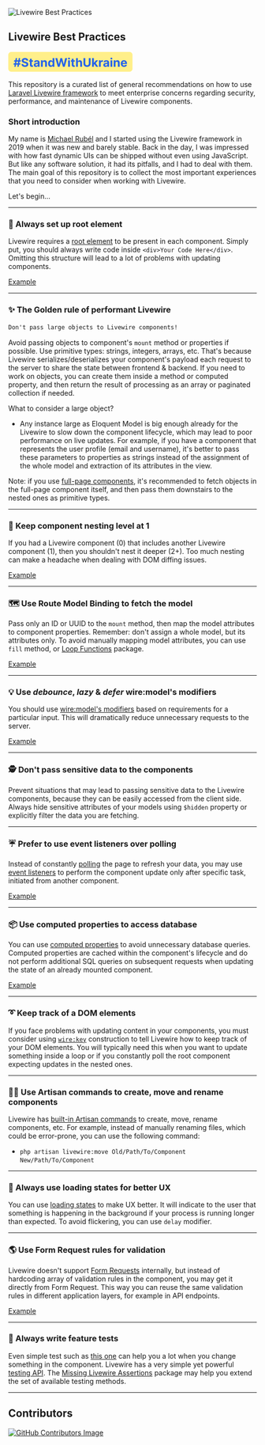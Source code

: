 ![Livewire Best Practices](https://avatars.githubusercontent.com/u/51960834?s=100&v=4)

## Livewire Best Practices
[![StandWithUkraine](https://raw.githubusercontent.com/vshymanskyy/StandWithUkraine/main/badges/StandWithUkraine.svg)](https://github.com/vshymanskyy/StandWithUkraine/blob/main/docs/README.md)

This repository is a curated list of general recommendations on how to use [Laravel Livewire framework](https://github.com/livewire/livewire) to meet enterprise concerns regarding security, performance, and maintenance of Livewire components.

### Short introduction
My name is [Michael Rubél](https://github.com/michael-rubel) and I started using the Livewire framework in 2019 when it was new and barely stable. Back in the day, I was impressed with how fast dynamic UIs can be shipped without even using JavaScript. But like any software solution, it had its pitfalls, and I had to deal with them. The main goal of this repository is to collect the most important experiences that you need to consider when working with Livewire.

Let's begin...

---
### 🌳 Always set up root element
Livewire requires a [root element](https://laravel-livewire.com/docs/2.x/troubleshooting#root-element-issues) to be present in each component. Simply put, you should always write code inside `<div>Your Code Here</div>`. Omitting this structure will lead to a lot of problems with updating components.

[Example](https://github.com/michael-rubel/livewire-best-practices/blob/main/Examples/root-element.md)

---
### ✨ The Golden rule of performant Livewire
```html
Don't pass large objects to Livewire components!
```

Avoid passing objects to component's `mount` method or properties if possible. Use primitive types: strings, integers, arrays, etc. That's because Livewire serializes/deserializes your component's payload each request to the server to share the state between frontend & backend. If you need to work on objects, you can create them inside a method or computed property, and then return the result of processing as an array or paginated collection if needed.

What to consider a large object?
- Any instance large as Eloquent Model is big enough already for the Livewire to slow down the component lifecycle, which may lead to poor performance on live updates. For example, if you have a component that represents the user profile (email and username), it's better to pass these parameters to properties as strings instead of the assignment of the whole model and extraction of its attributes in the view.

Note: if you use [full-page components](https://laravel-livewire.com/docs/2.x/rendering-components#page-components), it's recommended to fetch objects in the full-page component itself, and then pass them downstairs to the nested ones as primitive types.

---
### 🧵 Keep component nesting level at 1
If you had a Livewire component (0) that includes another Livewire component (1), then you shouldn't nest it deeper (2+). Too much nesting can make a headache when dealing with DOM diffing issues.

[Example](https://github.com/michael-rubel/livewire-best-practices/blob/main/Examples/nesting-level.md)

---
### 🗺️ Use Route Model Binding to fetch the model
Pass only an ID or UUID to the `mount` method, then map the model attributes to component properties. Remember: don't assign a whole model, but its attributes only. To avoid manually mapping model attributes, you can use `fill` method, or [Loop Functions](https://github.com/michael-rubel/laravel-loop-functions#assign-eloquent-model-attributes-to-class-properties) package.

[Example](https://github.com/michael-rubel/livewire-best-practices/blob/main/Examples/route-model-binding.md)

---
### 💡 Use *debounce*, *lazy* & *defer* wire:model's modifiers
You should use [wire:model's modifiers](https://laravel-livewire.com/docs/2.x/properties#debouncing-input) based on requirements for a particular input. This will dramatically reduce unnecessary requests to the server.

[Example](https://github.com/michael-rubel/livewire-best-practices/blob/main/Examples/wire-model-modifiers.md)

---
### 🕵️ Don't pass sensitive data to the components
Prevent situations that may lead to passing sensitive data to the Livewire components, because they can be easily accessed from the client side. Always hide sensitive attributes of your models using `$hidden` property or explicitly filter the data you are fetching.

---
### ☔ Prefer to use event listeners over polling
Instead of constantly [polling](https://laravel-livewire.com/docs/2.x/polling#polling-background) the page to refresh your data, you may use [event listeners](https://laravel-livewire.com/docs/2.x/events#event-listeners) to perform the component update only after specific task, initiated from another component.

[Example](https://github.com/michael-rubel/livewire-best-practices/blob/main/Examples/event-listeners-over-polling.md)

---
### 📦 Use computed properties to access database
You can use [computed properties](https://laravel-livewire.com/docs/2.x/properties#computed-properties) to avoid unnecessary database queries. Computed properties are cached within the component's lifecycle and do not perform additional SQL queries on subsequent requests when updating the state of an already mounted component.

[Example](https://github.com/michael-rubel/livewire-best-practices/blob/main/Examples/computed-properties.md)

---
### ➰ Keep track of a DOM elements
If you face problems with updating content in your components, you must consider using [`wire:key`](https://laravel-livewire.com/docs/2.x/troubleshooting#dom-diffing-cures) construction to tell Livewire how to keep track of your DOM elements. You will typically need this when you want to update something inside a loop or if you constantly poll the root component expecting updates in the nested ones.

---
### 👨‍💻 Use Artisan commands to create, move and rename components
Livewire has [built-in Artisan commands](https://laravel-livewire.com/docs/2.x/reference#artisan-commands) to create, move, rename components, etc.
For example, instead of manually renaming files, which could be error-prone, you can use the following command:
- `php artisan livewire:move Old/Path/To/Component New/Path/To/Component`

---
### 💱 Always use loading states for better UX
You can use [loading states](https://laravel-livewire.com/docs/2.x/loading-states) to make UX better. It will indicate to the user that something is happening in the background if your process is running longer than expected. To avoid flickering, you can use `delay` modifier.

---
### 🌎 Use Form Request rules for validation
Livewire doesn't support [Form Requests](https://laravel.com/docs/9.x/validation#form-request-validation) internally, but instead of hardcoding array of validation rules in the component, you may get it directly from Form Request.
This way you can reuse the same validation rules in different application layers, for example in API endpoints.

[Example](https://github.com/michael-rubel/livewire-best-practices/blob/main/Examples/form-request.md)

---
### 🧪 Always write feature tests
Even simple test such as [this one](https://laravel-livewire.com/docs/2.x/testing#testing-passed-data) can help you a lot when you change something in the component.
Livewire has a very simple yet powerful [testing API](https://laravel-livewire.com/docs/2.x/testing#introduction). The [Missing Livewire Assertions](https://github.com/christophrumpel/missing-livewire-assertions) package may help you extend the set of available testing methods.

---
## Contributors
[![GitHub Contributors Image](https://contrib.rocks/image?repo=michael-rubel/livewire-best-practices)](https://github.com/michael-rubel/livewire-best-practices/graphs/contributors)
